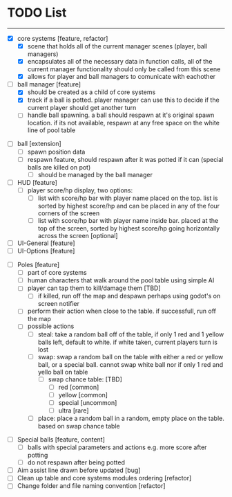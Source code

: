 # TODO List
***
* [x] core systems [feature, refactor]
	* [x] scene that holds all of the current manager scenes (player, ball managers)
	* [x] encapsulates all of the necessary data in function calls, all of the current manager functionality should only be called from this scene
	* [x] allows for player and ball managers to comunicate with eachother
* [ ] ball manager [feature]
	* [x] should be created as a child of core systems
	* [x] track if a ball is potted. player manager can use this to decide if the current player should get another turn
	- [ ] handle ball spawning. a ball should respawn at it's original spawn location. if its not available, respawn at any free space on the white line of pool table
- [ ] ball [extension]
	- [ ] spawn position data
	- [ ] respawn feature, should respawn after it was potted if it can (special balls are killed on pot)
		- [ ] should be managed by the ball manager
- [ ] HUD [feature]
	- [ ] player score/hp display, two options:
		- [ ] list with score/hp bar with player name placed on the top. list is sorted by highest score/hp and can be placed in any of the four corners of the screen
		- [ ] list with score/hp bar with player name inside bar. placed at the top of the screen, sorted by highest score/hp going horizontally across the screen [optional]
- [ ] UI-General [feature]
- [ ] UI-Options [feature]
* [ ] Poles [feature]
	- [ ] part of core systems
	- [ ] human characters that walk around the pool table using simple AI
	- [ ] player can tap them to kill/damage them [TBD]
		- [ ] if killed, run off the map and despawn perhaps using godot's on screen notifier
	- [ ] perform their action when close to the table. if successfull, run off the map
	- [ ] possible actions
		- [ ] steal: take a random ball off of the table, if only 1 red and 1 yellow balls left, default to white. if white taken, current players turn is lost
		- [ ] swap: swap a random ball on the table with either a red or yellow ball, or a special ball. cannot swap white ball nor if only 1 red and yello ball on table
			- [ ] swap chance table: [TBD]
				- [ ] red [common]
				- [ ] yellow [common]
				- [ ] special [uncommon]
				- [ ] ultra [rare]
		- [ ] place: place a random ball in a random, empty place on the table. based on swap chance table
- [ ] Special balls [feature, content]
	- [ ] balls with special parameters and actions e.g. more score after potting
	- [ ] do not respawn after being potted
- [ ] Aim assist line drawn before updated [bug]
- [ ] Clean up table and core systems modules ordering [refactor]
- [ ] Change folder and file naming convention [refactor]
